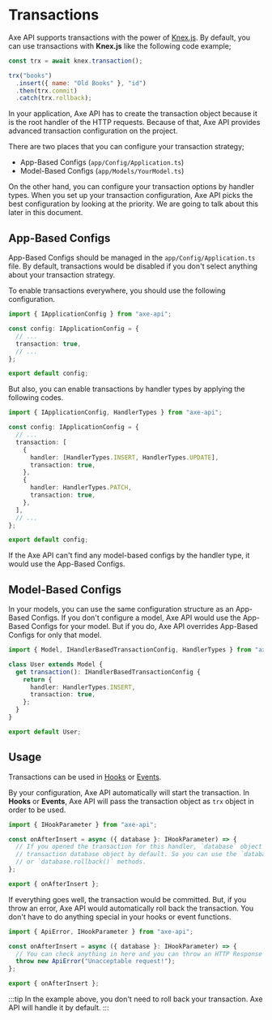 # Transactions

Axe API supports transactions with the power of [Knex.js](http://knexjs.org/#Transactions). By default, you can use transactions with **Knex.js** like the following code example;

```js
const trx = await knex.transaction();

trx("books")
  .insert({ name: "Old Books" }, "id")
  .then(trx.commit)
  .catch(trx.rollback);
```

In your application, Axe API has to create the transaction object because it is the root handler of the HTTP requests. Because of that, Axe API provides advanced transaction configuration on the project.

There are two places that you can configure your transaction strategy;

- App-Based Configs (`app/Config/Application.ts`)
- Model-Based Configs (`app/Models/YourModel.ts`)

On the other hand, you can configure your transaction options by handler types. When you set up your transaction configuration, Axe API picks the best configuration by looking at the priority. We are going to talk about this later in this document.

## App-Based Configs

App-Based Configs should be managed in the `app/Config/Application.ts` file. By default, transactions would be disabled if you don't select anything about your transaction strategy.

To enable transactions everywhere, you should use the following configuration.

```ts
import { IApplicationConfig } from "axe-api";

const config: IApplicationConfig = {
  // ...
  transaction: true,
  // ...
};

export default config;
```

But also, you can enable transactions by handler types by applying the following codes.

```ts
import { IApplicationConfig, HandlerTypes } from "axe-api";

const config: IApplicationConfig = {
  // ...
  transaction: [
    {
      handler: [HandlerTypes.INSERT, HandlerTypes.UPDATE],
      transaction: true,
    },
    {
      handler: HandlerTypes.PATCH,
      transaction: true,
    },
  ],
  // ...
};

export default config;
```

If the Axe API can't find any model-based configs by the handler type, it would use the App-Based Configs.

## Model-Based Configs

In your models, you can use the same configuration structure as an App-Based Configs. If you don't configure a model, Axe API would use the App-Based Configs for your model. But if you do, Axe API overrides App-Based Configs for only that model.

```ts
import { Model, IHandlerBasedTransactionConfig, HandlerTypes } from "axe-api";

class User extends Model {
  get transaction(): IHandlerBasedTransactionConfig {
    return {
      handler: HandlerTypes.INSERT,
      transaction: true,
    };
  }
}

export default User;
```

## Usage

Transactions can be used in [Hooks](/advanced/hooks/index.html) or [Events](/advanced/hooks/index.html#events).

By your configuration, Axe API automatically will start the transaction. In **Hooks** or **Events**, Axe API will pass the transaction object as `trx` object in order to be used.

```ts
import { IHookParameter } from "axe-api";

const onAfterInsert = async ({ database }: IHookParameter) => {
  // If you opened the transaction for this handler, `database` object is a
  // transaction database object by default. So you can use the `database.commit()`
  // or `database.rollback()` methods.
};

export { onAfterInsert };
```

If everything goes well, the transaction would be committed. But, if you throw an error, Axe API would automatically roll back the transaction. You don't have to do anything special in your hooks or event functions.

```ts
import { ApiError, IHookParameter } from "axe-api";

const onAfterInsert = async ({ database }: IHookParameter) => {
  // You can check anything in here and you can throw an HTTP Response as an exception
  throw new ApiError("Unacceptable request!");
};

export { onAfterInsert };
```

:::tip
In the example above, you don't need to roll back your transaction. Axe API will handle it by default.
:::
